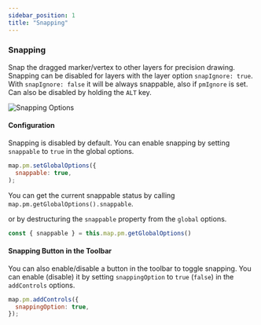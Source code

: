 ```yaml
---
sidebar_position: 1
title: "Snapping"
---
```

### Snapping

Snap the dragged marker/vertex to other layers for precision drawing.  
Snapping can be disabled for layers with the layer option `snapIgnore: true`. With `snapIgnore: false` it will be always snappable, also if `pmIgnore` is set.
Can also be disabled by holding the `ALT` key.

![Snapping Options](https://geoman-static.onrender.com/assets/snapping.gif)


#### Configuration

Snapping is disabled by default. You can enable snapping by setting `snappable` to `true` in the global options.

```js
map.pm.setGlobalOptions({ 
  snappable: true, 
);
```

You can get the current snappable status by calling `map.pm.getGlobalOptions().snappable`.

or by destructuring the `snappable` property from the `global` options.

```js
const { snappable } = this.map.pm.getGlobalOptions()
```

#### Snapping Button in the Toolbar

You can also enable/disable a button in the toolbar to toggle snapping. You can enable (disable) it by setting `snappingOption` to `true` (`false`) in the `addControls` options.

```js
map.pm.addControls({ 
  snappingOption: true, 
});
```
